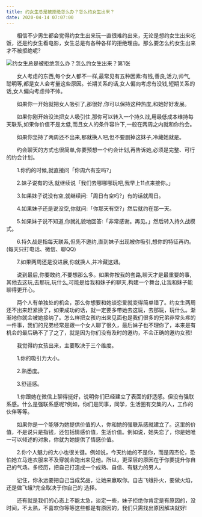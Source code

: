 ```yaml
---
title: 约女生总是被拒绝怎么办？怎么约女生出来？
date: 2020-04-14 07:07:00
---
```




　　相信不少男生都会觉得约女生出来玩一直很难约出来，无论是想约女生出来吃饭，还是约女生看电影，女生总是有各种各样的拒绝理由。那么要怎么约女生出来才不被拒绝呢?

![约女生总是被拒绝怎么办？怎么约女生出来？第1张](/img/4d94627184acec4ca73d4dcaf69399b5.jpg)

　　女人考虑的东西,每个女人都不一样,最常见有五种因素:有钱,善良,活力,帅气,聪明等,都是女人会考量这些原因。长期关系的话,女人偏向考虑有没钱,短期关系的话,女人偏向考虑帅不帅。

　　如果你一开始就把女人吸引了,那很好,你可以保持这种热度,和她好好发展。

　　如果你刚开始没法把女人吸引住,那你可以转入一个持久战,用最低成本维持每天联系,如果你价值不是太低,而且女人的条件容许下,一般在两周之内就和你约会。

　　如果你坚持了两周还不出来,那就换人吧,但不要删掉这妹子,冷藏她就是。

　　约会聊天的方式也很简单,你要预想一个约会计划,再告诉她,必须是完整、可行的约会计划。

　　1.你约的时候,就直接问「你周六有空吗?」

　　2.妹子说有的话,就继续说「我们去哪哪哪玩吧,我早上11点来接你。」

　　3.如果妹子说没有空,就继续问:「周日有空吗?」有的话就周日。

　　4.如果妹子还是说没空,你就问:「你那天有空?」然后就约在那一天。

　　5.如果妹子说不知道,你就礼貌地回答:「非常感谢。再见。」然后转入持久战模式。

　　6.持久战是指每天联系,但先不邀约,直到妹子出现被你吸引,想你的特征再约。(每天只打电话、微信、聊QQ)

　　7.如果两周还是没进展,你就换人,并冷藏这妞。

　　说到最后,你要敢约,不要想那么多。如果你按我的套路,聊天才是最重要的事,其他去这玩,去那玩,玩什么,可能是给我和妹子的聊天,构建一个舞台,让我和妹子能聊得更开心。

　　两个人有单独处的机会，那么你想要和她谈恋爱就变得简单错了。约女生两周还不出来赶紧换了，如果成功的话，就一定要多带她去这玩，去那玩，玩什么。渐渐地你就会被她接纳了。怎么样把女孩约出来见面也是我们很多的兄弟非常头疼的一件事，我们的兄弟经常是跟一个女人聊了很久，最后妹子也不理你了，本来是有机会的最后确不了了之了，就是因为你们没有及时的邀约，不会正确的邀约女孩!

　　我觉得约女孩出来，主要取决于三个维度。

　　1.你的吸引力大小。

　　2.熟悉度。

　　3.舒适感。

　　1.你跟她在微信上聊得挺好，说明你们已经建立了表面的舒适感。但没有强联系感。什么是强联系感呢?例如，你们是同事，同学，生活圈有交集的人，工作的伙伴等等。

　　如果你是一个能够为她提供价值的人，你和她的强联系感就建立了。这里的价值，不是说只是指钱，还包括情感价值，生活价值。例如说，她失恋了，你是她唯一可以倾述的对象，你就为她提供了情感价值。

　　2.你个人魅力的大小也很关键。例如说，今天约她的不是你，而是周杰伦，恐怕她立马连衣服来不及穿就会跑出来见他。所以，更深层的原因在于你要提升你自己的气场。多经历，把自己打造成一个成熟、自信、有魅力的男人。

　　记住，你永远要把自己当成奖品，让她来赢取你。自古飞蛾扑火，要做火焰，还是做飞蛾?完全取决于你自己的 选择。

　　还有就是我们的心态上不能太急，淡定一些，妹子拒绝你肯定是有原因的，没时间，不太熟，不喜欢你等等这些都是有原因的，我们只需找出原因解决就好!